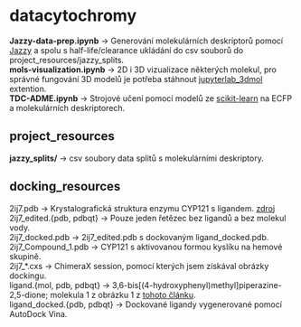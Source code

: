 # datacytochromy
**Jazzy-data-prep.ipynb** → Generování molekulárních deskriptorů pomocí [Jazzy](https://github.com/AstraZeneca/jazzy) a spolu s half-life/clearance ukládání do csv souborů do project_resources/jazzy_splits.\
**mols-visualization.ipynb** → 2D i 3D vizualizace některých molekul, pro správné fungování 3D modelů je potřeba stáhnout [jupyterlab_3dmol](https://github.com/3dmol/jupyterlab_3Dmol) extention.\
**TDC-ADME.ipynb** → Strojové učení pomocí modelů ze [scikit-learn](https://scikit-learn.org/stable/) na ECFP a molekulárních deskriptorech.

## project_resources
**jazzy_splits/** → csv soubory data splitů s molekulárními deskriptory.

## docking_resources
2ij7.pdb -> Krystalografická struktura enzymu CYP121 s ligandem. [zdroj](https://www.rcsb.org/structure/2IJ7)\
2ij7_edited.{pdb, pdbqt} -> Pouze jeden řetězec bez ligandů a bez molekul vody.\
2ij7_docked.pdb -> 2ij7_edited.pdb s dockovaným ligand_docked.pdb.\
2ij7_Compound_1.pdb -> CYP121 s aktivovanou formou kyslíku na hemové skupině.\
2ij7_*.cxs -> ChimeraX session, pomocí kterých jsem získával obrázky dockingu.\
ligand.{mol, pdb, pdbqt} -> 3,6-bis[(4-hydroxyphenyl)methyl]piperazine-2,5-dione; molekula 1 z obrázku 1 z [tohoto článku](https://pubmed.ncbi.nlm.nih.gov/23620594/).\
ligand_docked.{pdb, pdbqt} -> Dockované ligandy vygenerované pomocí AutoDock Vina.
